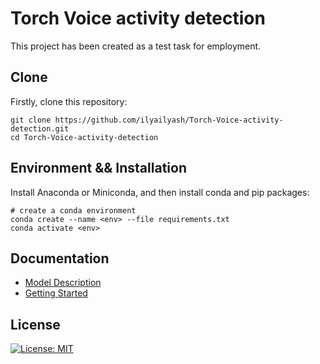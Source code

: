 # Torch Voice activity detection

This project has been created as a test task for employment.

## Clone

Firstly, clone this repository:

```shell
git clone https://github.com/ilyailyash/Torch-Voice-activity-detection.git
cd Torch-Voice-activity-detection
```

## Environment && Installation

Install Anaconda or Miniconda, and then install conda and pip packages:

```shell
# create a conda environment
conda create --name <env> --file requirements.txt
conda activate <env>
```
## Documentation

- [Model Description](docs/model_description.md)
- [Getting Started](docs/getting_started.md)

## License

[![License: MIT](https://img.shields.io/badge/License-MIT-yellow.svg)](LICENSE)
